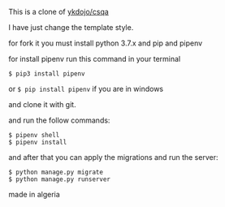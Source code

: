 This is a clone of [ykdojo/csqa](https://github.com/ykdojo/csqa)

I have just change the template style.

for fork it you must install python 3.7.x and pip and pipenv

for install pipenv run this command in your terminal

```
$ pip3 install pipenv
```

or `$ pip install pipenv` if you are in windows

and clone it with git.

and run the follow commands:

```
$ pipenv shell
$ pipenv install
```

and after that you can apply the migrations and run the server:

```
$ python manage.py migrate
$ python manage.py runserver
```


made in algeria
